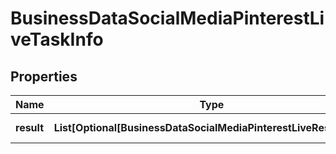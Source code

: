 # BusinessDataSocialMediaPinterestLiveTaskInfo


## Properties

| Name | Type | Description | Notes |
|------------ | ------------- | ------------- | -------------|
**result** | **List[Optional[BusinessDataSocialMediaPinterestLiveResultInfo]]** | array of results |[optional]|